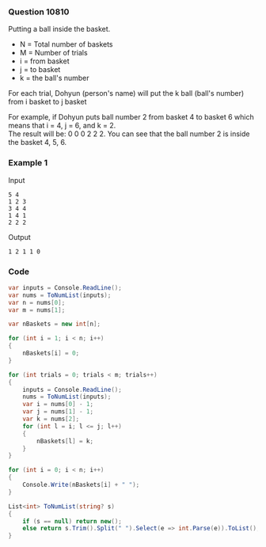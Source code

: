 ### Question 10810
Putting a ball inside the basket.

- N = Total number of baskets 
- M = Number of trials
- i = from basket
- j = to basket
- k = the ball's number

For each trial, Dohyun (person's name) will put the k ball (ball's number) from i basket to j basket <br />

For example, if Dohyun puts ball number 2 from basket 4 to basket 6 which means that i = 4, j = 6, and k = 2. <br />
The result will be: 0 0 0 2 2 2. You can see that the ball number 2 is inside the basket 4, 5, 6. <br />

### Example 1
Input
```
5 4
1 2 3
3 4 4
1 4 1
2 2 2
```
Output
```
1 2 1 1 0
```

### Code
```c#
var inputs = Console.ReadLine();
var nums = ToNumList(inputs);
var n = nums[0];
var m = nums[1];

var nBaskets = new int[n];

for (int i = 1; i < n; i++)
{
    nBaskets[i] = 0;
}

for (int trials = 0; trials < m; trials++)
{
    inputs = Console.ReadLine();
    nums = ToNumList(inputs);
    var i = nums[0] - 1;
    var j = nums[1] - 1;
    var k = nums[2];
    for (int l = i; l <= j; l++)
    {
        nBaskets[l] = k;
    }
}

for (int i = 0; i < n; i++)
{
    Console.Write(nBaskets[i] + " ");
}

List<int> ToNumList(string? s)
{
    if (s == null) return new();
    else return s.Trim().Split(" ").Select(e => int.Parse(e)).ToList();
}
```
